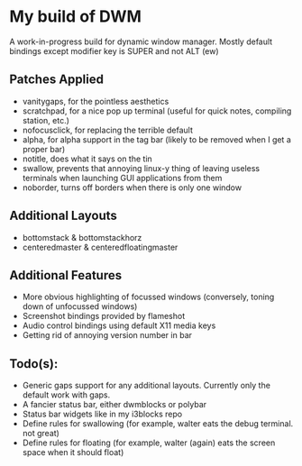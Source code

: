 # My build of DWM

A work-in-progress build for dynamic window manager. Mostly default bindings except modifier key is SUPER and not ALT (ew)

## Patches Applied

- vanitygaps, for the pointless aesthetics
- scratchpad, for a nice pop up terminal (useful for quick notes, compiling station, etc.)
- nofocusclick, for replacing the terrible default
- alpha, for alpha support in the tag bar (likely to be removed when I get a proper bar)
- notitle, does what it says on the tin
- swallow, prevents that annoying linux-y thing of leaving useless terminals when launching GUI applications from them
- noborder, turns off borders when there is only one window

## Additional Layouts
- bottomstack & bottomstackhorz 
- centeredmaster & centeredfloatingmaster

## Additional Features
- More obvious highlighting of focussed windows (conversely, toning down of unfocussed windows)
- Screenshot bindings provided by flameshot
- Audio control bindings using default X11 media keys
- Getting rid of annoying version number in bar

## Todo(s):
- Generic gaps support for any additional layouts. Currently only the default work with gaps.
- A fancier status bar, either dwmblocks or polybar
- Status bar widgets like in my i3blocks repo
- Define rules for swallowing (for example, walter eats the debug terminal. not great)
- Define rules for floating (for example, walter (again) eats the screen space when it should float)
